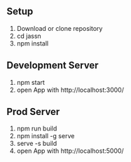 ## Setup 
1. Download or clone repository
2. cd jassn
3. npm install

## Development Server
1. npm start 
2. open App with http://localhost:3000/

## Prod Server
1. npm run build 
2. npm install -g serve
3. serve -s build
4. open App with http://localhost:5000/
